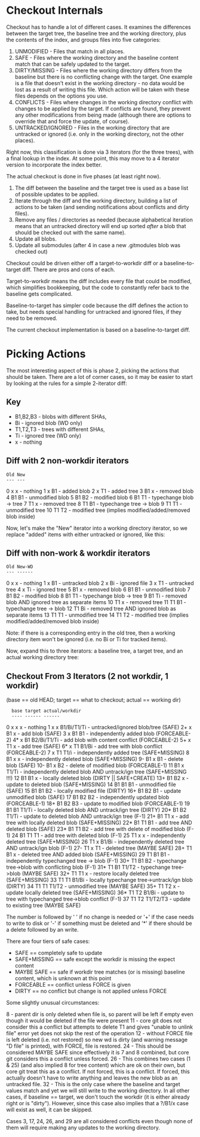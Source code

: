 Checkout Internals
==================

Checkout has to handle a lot of different cases.  It examines the
differences between the target tree, the baseline tree and the working
directory, plus the contents of the index, and groups files into five
categories:

1. UNMODIFIED - Files that match in all places.
2. SAFE - Files where the working directory and the baseline content
   match that can be safely updated to the target.
3. DIRTY/MISSING - Files where the working directory differs from the
   baseline but there is no conflicting change with the target.  One
   example is a file that doesn't exist in the working directory - no
   data would be lost as a result of writing this file.  Which action
   will be taken with these files depends on the options you use.
4. CONFLICTS - Files where changes in the working directory conflict
   with changes to be applied by the target.  If conflicts are found,
   they prevent any other modifications from being made (although there
   are options to override that and force the update, of course).
5. UNTRACKED/IGNORED - Files in the working directory that are untracked
   or ignored (i.e. only in the working directory, not the other places).

Right now, this classification is done via 3 iterators (for the three
trees), with a final lookup in the index.  At some point, this may move to
a 4 iterator version to incorporate the index better.

The actual checkout is done in five phases (at least right now).

1. The diff between the baseline and the target tree is used as a base
   list of possible updates to be applied.
2. Iterate through the diff and the working directory, building a list of
   actions to be taken (and sending notifications about conflicts and
   dirty files).
3. Remove any files / directories as needed (because alphabetical
   iteration means that an untracked directory will end up sorted *after*
   a blob that should be checked out with the same name).
4. Update all blobs.
5. Update all submodules (after 4 in case a new .gitmodules blob was
   checked out)

Checkout could be driven either off a target-to-workdir diff or a
baseline-to-target diff.  There are pros and cons of each.

Target-to-workdir means the diff includes every file that could be
modified, which simplifies bookkeeping, but the code to constantly refer
back to the baseline gets complicated.

Baseline-to-target has simpler code because the diff defines the action to
take, but needs special handling for untracked and ignored files, if they
need to be removed.

The current checkout implementation is based on a baseline-to-target diff.


Picking Actions
===============

The most interesting aspect of this is phase 2, picking the actions that
should be taken.  There are a lot of corner cases, so it may be easier to
start by looking at the rules for a simple 2-iterator diff:

Key
---
- B1,B2,B3 - blobs with different SHAs,
- Bi       - ignored blob (WD only)
- T1,T2,T3 - trees with different SHAs,
- Ti       - ignored tree (WD only)
- x        - nothing

Diff with 2 non-workdir iterators
---------------------------------

    Old New
    --- ---
  0   x   x - nothing
  1   x  B1 - added blob
  2   x  T1 - added tree
  3  B1   x - removed blob
  4  B1  B1 - unmodified blob
  5  B1  B2 - modified blob
  6  B1  T1 - typechange blob -> tree
  7  T1   x - removed tree
  8  T1  B1 - typechange tree -> blob
  9  T1  T1 - unmodified tree
 10  T1  T2 - modified tree (implies modified/added/removed blob inside)


Now, let's make the "New" iterator into a working directory iterator, so
we replace "added" items with either untracked or ignored, like this:

Diff with non-work & workdir iterators
--------------------------------------

    Old New-WD
    --- ------
  0   x   x - nothing
  1   x  B1 - untracked blob
  2   x  Bi - ignored file
  3   x  T1 - untracked tree
  4   x  Ti - ignored tree
  5  B1   x - removed blob
  6  B1  B1 - unmodified blob
  7  B1  B2 - modified blob
  8  B1  T1 - typechange blob -> tree
  9  B1  Ti - removed blob AND ignored tree as separate items
 10  T1   x - removed tree
 11  T1  B1 - typechange tree -> blob
 12  T1  Bi - removed tree AND ignored blob as separate items
 13  T1  T1 - unmodified tree
 14  T1  T2 - modified tree (implies modified/added/removed blob inside)

Note: if there is a corresponding entry in the old tree, then a working
directory item won't be ignored (i.e. no Bi or Ti for tracked items).


Now, expand this to three iterators: a baseline tree, a target tree, and
an actual working directory tree:

Checkout From 3 Iterators (2 not workdir, 1 workdir)
----------------------------------------------------

(base == old HEAD; target == what to checkout; actual == working dir)

      base target actual/workdir
      ---- ------ ------
  0      x      x      x - nothing
  1      x      x B1/Bi/T1/Ti - untracked/ignored blob/tree (SAFE)
  2+     x     B1      x - add blob (SAFE)
  3      x     B1     B1 - independently added blob (FORCEABLE-2)
  4*     x     B1 B2/Bi/T1/Ti - add blob with content conflict (FORCEABLE-2)
  5+     x     T1      x - add tree (SAFE)
  6*     x     T1  B1/Bi - add tree with blob conflict (FORCEABLE-2)
  7      x     T1   T1/i - independently added tree (SAFE+MISSING)
  8     B1      x      x - independently deleted blob (SAFE+MISSING)
  9-    B1      x     B1 - delete blob (SAFE)
 10-    B1      x     B2 - delete of modified blob (FORCEABLE-1)
 11     B1      x  T1/Ti - independently deleted blob AND untrack/ign tree (SAFE+MISSING !!!)
 12     B1     B1      x - locally deleted blob (DIRTY || SAFE+CREATE)
 13+    B1     B2      x - update to deleted blob (SAFE+MISSING)
 14     B1     B1     B1 - unmodified file (SAFE)
 15     B1     B1     B2 - locally modified file (DIRTY)
 16+    B1     B2     B1 - update unmodified blob (SAFE)
 17     B1     B2     B2 - independently updated blob (FORCEABLE-1)
 18+    B1     B2     B3 - update to modified blob (FORCEABLE-1)
 19     B1     B1  T1/Ti - locally deleted blob AND untrack/ign tree (DIRTY)
 20*    B1     B2  T1/Ti - update to deleted blob AND untrack/ign tree (F-1)
 21+    B1     T1      x - add tree with locally deleted blob (SAFE+MISSING)
 22*    B1     T1     B1 - add tree AND deleted blob (SAFE)
 23*    B1     T1     B2 - add tree with delete of modified blob (F-1)
 24     B1     T1     T1 - add tree with deleted blob (F-1)
 25     T1      x      x - independently deleted tree (SAFE+MISSING)
 26     T1      x  B1/Bi - independently deleted tree AND untrack/ign blob (F-1)
 27-    T1      x     T1 - deleted tree (MAYBE SAFE)
 28+    T1     B1      x - deleted tree AND added blob (SAFE+MISSING)
 29     T1     B1     B1 - independently typechanged tree -> blob (F-1)
 30+    T1     B1     B2 - typechange tree->blob with conflicting blob (F-1)
 31*    T1     B1  T1/T2 - typechange tree->blob (MAYBE SAFE)
 32+    T1     T1      x - restore locally deleted tree (SAFE+MISSING)
 33     T1     T1  B1/Bi - locally typechange tree->untrack/ign blob (DIRTY)
 34     T1     T1  T1/T2 - unmodified tree (MAYBE SAFE)
 35+    T1     T2      x - update locally deleted tree (SAFE+MISSING)
 36*    T1     T2  B1/Bi - update to tree with typechanged tree->blob conflict (F-1)
 37     T1     T2 T1/T2/T3 - update to existing tree (MAYBE SAFE)

The number is followed by ' ' if no change is needed or '+' if the case
needs to write to disk or '-' if something must be deleted and '*' if
there should be a delete followed by an write.

There are four tiers of safe cases:

- SAFE         == completely safe to update
- SAFE+MISSING == safe except the workdir is missing the expect content
- MAYBE SAFE   == safe if workdir tree matches (or is missing) baseline
                  content, which is unknown at this point
- FORCEABLE == conflict unless FORCE is given
- DIRTY     == no conflict but change is not applied unless FORCE

Some slightly unusual circumstances:

  8 - parent dir is only deleted when file is, so parent will be left if
      empty even though it would be deleted if the file were present
 11 - core git does not consider this a conflict but attempts to delete T1
      and gives "unable to unlink file" error yet does not skip the rest
      of the operation
 12 - without FORCE file is left deleted (i.e. not restored) so new wd is
      dirty (and warning message "D file" is printed), with FORCE, file is
      restored.
 24 - This should be considered MAYBE SAFE since effectively it is 7 and 8
      combined, but core git considers this a conflict unless forced.
 26 - This combines two cases (1 & 25) (and also implied 8 for tree content)
      which are ok on their own, but core git treat this as a conflict.
      If not forced, this is a conflict.  If forced, this actually doesn't
      have to write anything and leaves the new blob as an untracked file.
 32 - This is the only case where the baseline and target values match
      and yet we will still write to the working directory.  In all other
      cases, if baseline == target, we don't touch the workdir (it is
      either already right or is "dirty").  However, since this case also
      implies that a ?/B1/x case will exist as well, it can be skipped.

Cases 3, 17, 24, 26, and 29 are all considered conflicts even though
none of them will require making any updates to the working directory.

